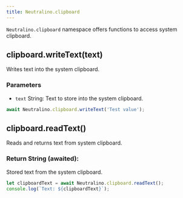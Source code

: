 ```yaml
---
title: Neutralino.clipboard
---
```


`Neutralino.clipboard` namespace offers functions to access system clipboard.

## clipboard.writeText(text)
Writes text into the system clipboard. 

### Parameters

- `text` String: Text to store into the system clipboard.

```js
await Neutralino.clipboard.writeText('Test value');
```

## clipboard.readText()
Reads and returns text from system clipboard. 

### Return String (awaited):
Stored text from the system clipboard.


```js
let clipboardText = await Neutralino.clipboard.readText();
console.log(`Text: ${clipboardText}`);
```
